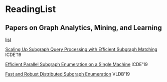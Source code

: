 # ReadingList

## Papers on Graph Analytics, Mining, and Learning
[list](https://people.csail.mit.edu/jshun/graph.shtml)

[Scaling Up Subgraph Query Processing with Efficient Subgraph Matching](papers/ICDE19-ScalingUpSubgraphQueryProcessing.pdf) ICDE'19

[Efficient Parallel Subgraph Enumeration on a Single Machine](papers/ICDE19-LIGHT.pdf) ICDE'19

[Fast and Robust Distributed Subgraph Enumeration](papers/VLDB19-FastandRobustDistributedSubgraphEnumeration) VLDB'19
